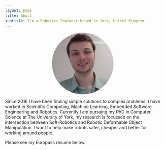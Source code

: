 ```yaml
---
layout: page
title: About
subtitle: I'm a Robotics Engineer based in York, United Kingdom.
---
```



<img src="/assets/img/avactar-me.png" alt="drawing" style="display:block;width:200px;border-radius:50%;margin-left:auto;margin-right:auto"/>


Since 2016 I have been finding simple solutions to complex problems.
I have worked in Scientific Computing, Machine Learning, Embedded Software Engineering and Robotics.
Currently I am pursuing my PhD in Computer Science at The University of York, my research is focussed on
the intersection between Soft-Robotics and Robotic Deformable Object Manipulation. I want to help make robots
safer, cheaper and better for working around people.

Please see my Europass resume below.

<object data="/assets/pdf/europass.pdf#toolbar=0&navpanes=0&scrollbar=0" width="100%" height="800" style="display:block;margin-left:auto;margin-right:auto" ></object>
